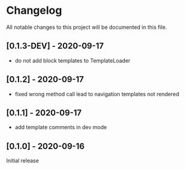 # Changelog
All notable changes to this project will be documented in this file.

## [0.1.3-DEV] - 2020-09-17
- do not add block templates to TemplateLoader

## [0.1.2] - 2020-09-17
- fixed wrong method call lead to navigation templates not rendered

## [0.1.1] - 2020-09-17
- add template comments in dev mode

## [0.1.0] - 2020-09-16
Initial release